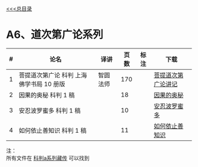 
[<<<总目录](./index.md)

# A6、道次第广论系列

|#|论名| 译讲|页数|标注|下载|
|-|-----------------------|---|--|--|--|
|1|菩提道次第广论 科判  上海佛学书局 10 册版|智圆法师 |170 ||[菩提道次第广论讲记](./doc/菩提道次第广论讲记%2B科判%2B10稿+170.pdf)|
|2|因果的奥秘 科判 1 稿 ||18 ||[因果的奥秘](./doc/2因果的奥秘+科判+2稿21.pdf)|
|3|安忍波罗蜜多 科判 1 稿| |10 ||[安忍波罗蜜多](./doc/3安忍波罗蜜多+科判+1稿+10.pdf)|
|4|如何依止善知识 科判 1 稿| |11 ||[如何依止善知识](./doc/4如何依止善知识+科判+1稿11.pdf)|

注：  
所有文件在 [科判a系列藏传](https://cloud.189.cn/t/QZNz63n2IV3y) 可以找到
